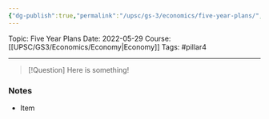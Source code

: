 ```yaml
---
{"dg-publish":true,"permalink":"/upsc/gs-3/economics/five-year-plans/","dgHomeLink":true,"dgPassFrontmatter":false}
---
```


Topic: Five Year Plans
Date: 2022-05-29
Course: [[UPSC/GS3/Economics/Economy|Economy]]
Tags: #pillar4 

---

> [!Question]
> Here is something! 


### Notes
- Item



